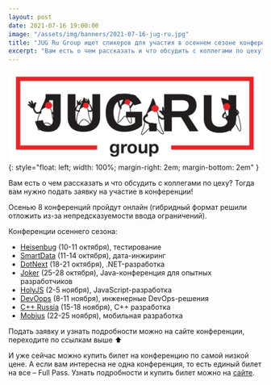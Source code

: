 ```yaml
---
layout: post
date: 2021-07-16 19:00:00
image: "/assets/img/banners/2021-07-16-jug-ru.jpg"
title: "JUG Ru Group ищет спикеров для участия в осеннем сезоне конференций"
excerpt: "Вам есть о чем рассказать и что обсудить с коллегами по цеху? Тогда вам нужно подать заявку на участие в конференции!"
---
```


![Luxoft TechFest](/assets/img/banners/2021-07-16-jug-ru.jpg){: style="float: left; width: 100%; margin-right: 2em; margin-bottom: 2em" }

Вам есть о чем рассказать и что обсудить с коллегами по цеху? Тогда вам нужно подать заявку на участие в конференции!

Осенью 8 конференций пройдут онлайн (гибридный формат решили отложить из-за непредсказуемости ввода ограничений).

Конференции осеннего сезона:
* [Heisenbug](https://bit.ly/3wRbSYN) (10-11 октября), тестирование
* [SmartData](https://bit.ly/36E2Nb2) (11-14 октября), дата-инжиринг
* [DotNext](https://bit.ly/3hDaoNk) (18-21 октября), .NET-разработка
* [Joker](https://bit.ly/3ekNKqV) (25-28 октября), Java-конференция для опытных разработчиков
* [HolyJS](https://bit.ly/3xHrWxt) (2-5 ноября), JavaScript-разработка
* [DevOops](https://bit.ly/3kmCDle) (8-11 ноября), инженерные DevOps-решения
* [С++ Russia](https://bit.ly/3elGOtu) (15-18 ноября), C++ разработка
* [Mobius](https://bit.ly/3idGka3) (22-25 ноября), мобильная разработка

Подать заявку и узнать подробности можно на сайте конференции, переходите по ссылкам выше ⬆️

И уже сейчас можно купить билет на конференцию по самой низкой цене. А если вам интересна не одна конференция, то есть единый билет на все – Full Pass. Узнать подробности и купить билет можно на [сайте](https://bit.ly/3B69Ebi).